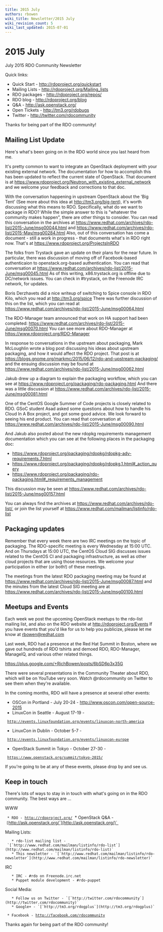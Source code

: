```yaml
---
title: 2015 July
authors: rbowen
wiki_title: Newsletter/2015 July
wiki_revision_count: 5
wiki_last_updated: 2015-07-01
---
```


# 2015 July

July 2015 RDO Community Newsletter

Quick links:

*   Quick Start - <http://rdoproject.org/quickstart>
*   Mailing Lists - <http://rdoproject.org/Mailing_lists>
*   RDO packages - <http://rdoproject.org/repos/>
*   RDO blog - <http://rdoproject.org/blog>
*   Q&A - <http://ask.openstack.org/>
*   Open Tickets - <http://tm3.org/rdobugs>
*   Twitter - <http://twitter.com/rdocommunity>

Thanks for being part of the RDO community!

## Mailing List Update

Here's what's been going on in the RDO world since you last heard from me.

It's pretty common to want to integrate an OpenStack deployment with your existing external network. The documentation for how to accomplish this has been updated to reflect the current state of OpenStack. That document is at <https://www.rdoproject.org/Neutron_with_existing_external_network> and we welcome your feedback and corrections to that doc.

With the conversation happening in upstream OpenStack about the 'Big Tent' (See more about this idea at <http://tm3.org/big-tent>), it's worth discussing what this means to RDO. Specifically, what do we want to package in RDO? While the simple answer to this is "whatever the community makes happen", there are other things to consider. You can read this conversation in the archives at <https://www.redhat.com/archives/rdo-list/2015-June/msg00044.html> and <https://www.redhat.com/archives/rdo-list/2015-May/msg00284.html> Also, out of this conversation has come a document - still a work in progress - that documents what's in RDO right now. That's at <https://www.rdoproject.org/ProjectsInRDO>

The folks from Trystack gave an update on their plans for the near future. In particular, there was discussion of moving off of Facebook-based authenticaion to openstack.org-based authentication. You can read that conversation at <https://www.redhat.com/archives/rdo-list/2015-June/msg00045.html> As of this writing, x86.trystack.org is offline due to DC/network issues. You can check in #trystack, on the Freenode IRC network, for updates.

Boris Derzhavets did a nice writeup of switching to Spice console in RDO Kilo, which you read at <http://tm3.org/spice> There was further discussion of this on the list, which you can read at <https://www.redhat.com/archives/rdo-list/2015-June/msg00064.html>

The RDO-Manager team announced that work on HA support had been completed: <https://www.redhat.com/archives/rdo-list/2015-June/msg00070.html> You can see more about RDO-Manager at <https://www.rdoproject.org/RDO-Manager>

In response to conversations in the upstream about packaging, Mark McLoughlin wrote a blog post discussing his ideas about upstream packaging, and how it would affect the RDO project. That post is at <https://blogs.gnome.org/markmc/2015/06/12/rdo-and-upstream-packaging/> and the ensuing discussion may be found at <https://www.redhat.com/archives/rdo-list/2015-June/msg00062.html>

Jakub drew up a diagram to explain the packaging workflow, which you can see at <https://www.rdoproject.org/packaging/rdo-packaging.html> And there was a little discussion at <https://www.redhat.com/archives/rdo-list/2015-June/msg00081.html>

One of the CentOS Google Summer of Code projects is closely related to RDO. GSoC student Asad asked some questions about how to handle his Cloud In A Box project, and got some good advice. We look forward to seeing his end product. You can read that conversation at <https://www.redhat.com/archives/rdo-list/2015-June/msg00090.html>

And Jakub also posted about the new rdopkg requirements management documentation which you can see at the following places in the packaging doc:

*   <https://www.rdoproject.org/packaging/rdopkg/rdopkg-adv-requirements.7.html>
*   <https://www.rdoproject.org/packaging/rdopkg/rdopkg.1.html#_action_query>
*   <https://www.rdoproject.org/packaging/rdo-packaging.html#_requirements_management>

This discussion may be seen at <https://www.redhat.com/archives/rdo-list/2015-June/msg00157.html>

You can always find the archives at <https://www.redhat.com/archives/rdo-list/>, or join the list yourself at <https://www.redhat.com/mailman/listinfo/rdo-list>

## Packaging updates

Remember that every week there are two IRC meetings on the topic of packaging. The RDO-specific meeting is every Wednesday at 15:00 UTC. And on Thursdays at 15:00 UTC, the CentOS Cloud SIG discusses issues related to the CentOS CI and packaging infrastructure, as well as other cloud projects that are using those resources. We welcome your participation in either (or both!) of these meetings.

The meetings from the latest RDO packaging meeting may be found at <https://www.redhat.com/archives/rdo-list/2015-June/msg00087.html> and the minutes from the latest Cloud SIG meeting are at <https://www.redhat.com/archives/rdo-list/2015-June/msg00100.html>

## Meetups and Events

Each week we post the upcoming OpenStack meetups to the rdo-list mailing list, and also on the RDO website at <http://rdoproject.org/Events> If you have events that you'd like for us to help you publicize, please let me know at rbowen@redhat.com

Last week, RDO had a presence at the Red Hat Summit in Boston, where we gave out hundreds of RDO tshirts and demoed RDO, RDO-Manager, ManageIQ, and various other related things.

<https://plus.google.com/+RichBowen/posts/6bSD6p3x35G>

There were several presentations in the Community Theater about RDO, which will be on YouTube very soon. Watch @rdocommunity on Twitter to see them when they're available.

In the coming months, RDO will have a presence at several other events:

*   OSCon in Portland - July 20-24 - <http://www.oscon.com/open-source-2015>
*   LinuxCon in Seattle - August 17-19 -

` `[`http://events.linuxfoundation.org/events/linuxcon-north-america`](http://events.linuxfoundation.org/events/linuxcon-north-america)

*   LinuxCon in Dublin - October 5-7 -

` `[`http://events.linuxfoundation.org/events/linuxcon-europe`](http://events.linuxfoundation.org/events/linuxcon-europe)

*   OpenStack Summit in Tokyo - October 27-30 -

` `[`https://www.openstack.org/summit/tokyo-2015/`](https://www.openstack.org/summit/tokyo-2015/)

If you're going to be at any of these events, please drop by and see us.

## Keep in touch

There's lots of ways to stay in in touch with what's going on in the RDO community. The best ways are ...

WWW

` * RDO - `[`http://rdoproject.org/`](http://rdoproject.org/)
       * OpenStack Q&A - `[`http://ask.openstack.org/`](http://ask.openstack.org/)` 

Mailing Lists:

       * rdo-list mailing list - `[`http://www.redhat.com/mailman/listinfo/rdo-list`](http://www.redhat.com/mailman/listinfo/rdo-list)` 
       * This newsletter - `[`http://www.redhat.com/mailman/listinfo/rdo-newsletter`](http://www.redhat.com/mailman/listinfo/rdo-newsletter)` 

IRC

       * IRC - #rdo on Freenode.irc.net
       * Puppet module development - #rdo-puppet

Social Media:

       * Follow us on Twitter - `[`http://twitter.com/rdocommunity`](http://twitter.com/rdocommunity)` 
       * Google+ - `[`http://tm3.org/rdogplus`](http://tm3.org/rdogplus)` 
` * Facebook - `[`http://facebook.com/rdocommunity`](http://facebook.com/rdocommunity)

Thanks again for being part of the RDO community!
